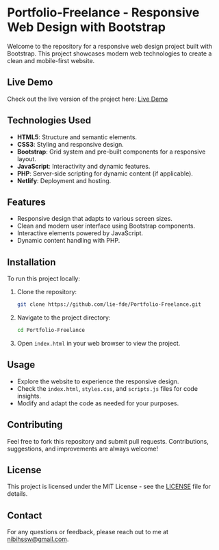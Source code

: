 # Portfolio-Freelance - Responsive Web Design with Bootstrap
Welcome to the repository for a responsive web design project built with Bootstrap. This project showcases modern web technologies to create a clean and mobile-first website.

## Live Demo

Check out the live version of the project here: [Live Demo](https://venerable-hummingbird-178c62.netlify.app/)

## Technologies Used

- **HTML5**: Structure and semantic elements.
- **CSS3**: Styling and responsive design.
- **Bootstrap**: Grid system and pre-built components for a responsive layout.
- **JavaScript**: Interactivity and dynamic features.
- **PHP**: Server-side scripting for dynamic content (if applicable).
- **Netlify**: Deployment and hosting.

## Features

- Responsive design that adapts to various screen sizes.
- Clean and modern user interface using Bootstrap components.
- Interactive elements powered by JavaScript.
- Dynamic content handling with PHP.

## Installation

To run this project locally:

1. Clone the repository:
   ```bash
   git clone https://github.com/lie-fde/Portfolio-Freelance.git
   ```

2. Navigate to the project directory:
   ```bash
   cd Portfolio-Freelance
   ```

3. Open `index.html` in your web browser to view the project.

## Usage

- Explore the website to experience the responsive design.
- Check the `index.html`, `styles.css`, and `scripts.js` files for code insights.
- Modify and adapt the code as needed for your purposes.

## Contributing

Feel free to fork this repository and submit pull requests. Contributions, suggestions, and improvements are always welcome!

## License

This project is licensed under the MIT License - see the [LICENSE](LICENSE) file for details.

## Contact

For any questions or feedback, please reach out to me at [nibihssw@gmail.com](mailto:nibihssw@gmail.com).

